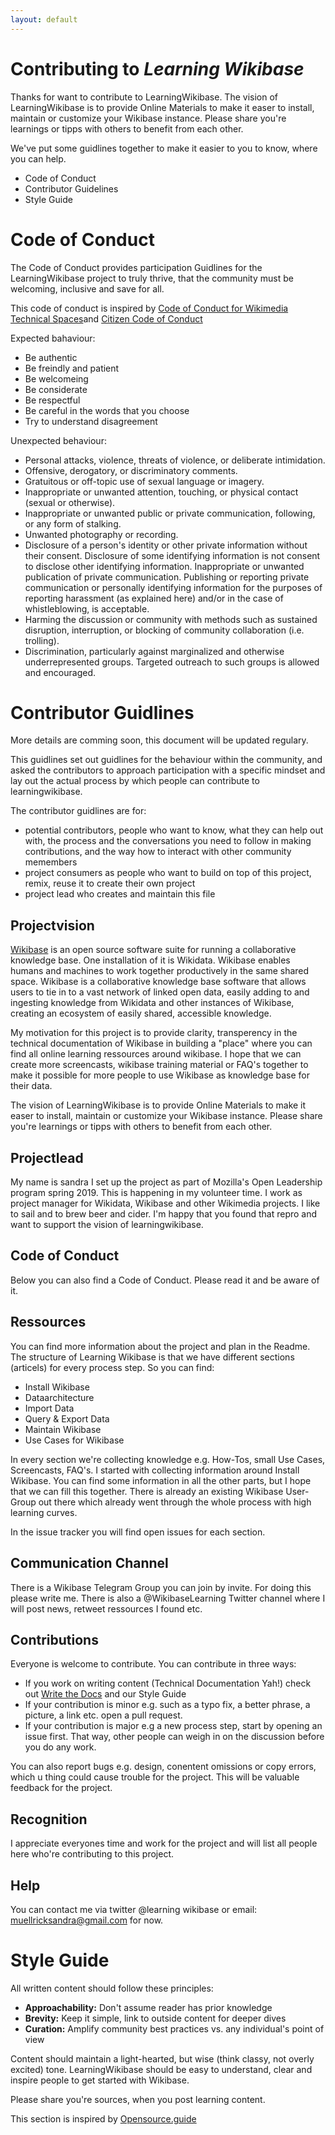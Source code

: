 ```yaml
---
layout: default
---
```


# Contributing to *Learning Wikibase*

Thanks for want to contribute to LearningWikibase. The vision of LearningWikibase is to provide Online Materials to make it easer to install, maintain or customize your Wikibase instance. Please share you're learnings or tipps with others to benefit from each other. 

We've put some guidlines together to make it easier to you to know, where you can help.

- Code of Conduct 
- Contributor Guidelines
- Style Guide

# Code of Conduct

The Code of Conduct provides participation Guidlines for the LearningWikibase project to truly thrive, that the community must be welcoming, inclusive and save for all.

This code of conduct is inspired by [Code of Conduct for Wikimedia Technical Spaces](https://www.mediawiki.org/wiki/Code_of_Conduct)and [Citizen Code of Conduct](http://citizencodeofconduct.org/)

Expected bahaviour:

- Be authentic
- Be freindly and patient
- Be welcomeing
- Be considerate
- Be respectful
- Be careful in the words that you choose
- Try to understand disagreement

Unexpected behaviour: 

- Personal attacks, violence, threats of violence, or deliberate intimidation.
- Offensive, derogatory, or discriminatory comments.
- Gratuitous or off-topic use of sexual language or imagery.
- Inappropriate or unwanted attention, touching, or physical contact (sexual or otherwise).
- Inappropriate or unwanted public or private communication, following, or any form of stalking.
- Unwanted photography or recording.
- Disclosure of a person's identity or other private information without their consent. Disclosure of some identifying information is not consent to disclose other identifying information.
Inappropriate or unwanted publication of private communication. Publishing or reporting private communication or personally identifying information for the purposes of reporting harassment (as explained here) and/or in the case of whistleblowing, is acceptable.
- Harming the discussion or community with methods such as sustained disruption, interruption, or blocking of community collaboration (i.e. trolling).
- Discrimination, particularly against marginalized and otherwise underrepresented groups. Targeted outreach to such groups is allowed and encouraged.

# Contributor Guidlines 

More details are comming soon, this document will be updated regulary.

This guidlines set out guidlines for the behaviour within the community, and asked the contributors to approach participation with a specific mindset and lay out the actual process by which people can contribute to learningwikibase.

The contributor guidlines are for:

- potential contributors, people who want to know, what they can help out with, the process and the conversations you need to follow in making contributions, and the way how to interact with other community memembers
- project consumers as people who want to build on top of this project, remix, reuse it to create their own project
- project lead who creates and maintain this file 

## Projectvision

[Wikibase](wikiba.se) is an open source software suite for running a collaborative knowledge base. One installation of it is Wikidata. Wikibase enables humans and machines to work together productively in the same shared space. Wikibase is a collaborative knowledge base software that allows users to tie in to a vast network of linked open data, easily adding to and ingesting knowledge from Wikidata and other instances of Wikibase, creating an ecosystem of easily shared, accessible knowledge.

My motivation for this project is to provide clarity, transperency in the technical documentation of Wikibase in building a "place" where you can find all online learning ressources around wikibase. I hope that we can create more screencasts, wikibase training material or FAQ's together to make it possible for more people to use Wikibase as knowledge base for their data.

The vision of LearningWikibase is to provide Online Materials to make it easer to install, maintain or customize your Wikibase instance. Please share you're learnings or tipps with others to benefit from each other. 

## Projectlead

My name is sandra I set up the project as part of Mozilla's Open Leadership program spring 2019. This is happening in my volunteer time. I work as project manager for Wikidata, Wikibase and other Wikimedia projects. I like to sail and to brew beer and cider. I'm happy that you found that repro and want to support the vision of learningwikibase. 

## Code of Conduct

Below you can also find a Code of Conduct. Please read it and be aware of it.

## Ressources

You can find more information about the project and plan in the Readme. The structure of Learning Wikibase is that we have different sections (articels) for every process step. So you can find: 

- Install Wikibase 
- Dataarchitecture
- Import Data
- Query & Export Data 
- Maintain Wikibase 
- Use Cases for Wikibase 

In every section we're collecting knowledge e.g. How-Tos, small Use Cases, Screencasts, FAQ's. I started with collecting information around Install Wikibase. You can find some information in all the other parts, but I hope that we can fill this together. There is already an existing Wikibase User-Group out there which already went through the whole process with high learning curves.

In the issue tracker you will find open issues for each section. 

## Communication Channel

There is a Wikibase Telegram Group you can join by invite. For doing this please write me. There is also a @WikibaseLearning Twitter channel where I will post news, retweet ressources I found etc.

## Contributions

Everyone is welcome to contribute. 
You can contribute in three ways: 

- If you work on writing content (Technical Documentation Yah!) check out [Write the Docs](https://www.writethedocs.org/guide/) and our Style Guide
- If your contribution is minor e.g. such as a typo fix, a better phrase, a picture, a link etc. open a pull request.
- If your contribution is major e.g a new process step, start by opening an issue first. That way, other people can weigh in on the discussion before you do any work.

You can also report bugs e.g. design, conentent omissions or copy errors, which u thing could cause trouble for the project. This will be valuable feedback for the project.

## Recognition

I appreciate everyones time and work for the project and will list all people here who're contributing to this project.

## Help 

You can contact me via twitter @learning wikibase or email: muellricksandra@gmail.com for now.


# Style Guide

All written content should follow these principles:

* **Approachability:** Don't assume reader has prior knowledge
* **Brevity:** Keep it simple, link to outside content for deeper dives
* **Curation:** Amplify community best practices vs. any individual's point of view

Content should maintain a light-hearted, but wise (think classy, not overly excited) tone. LearningWikibase should be easy to understand, clear and inspire people to get started with Wikibase.

Please share you're sources, when you post learning content. 

This section is inspired by [Opensource.guide](https://github.com/github/opensource.guide/edit/master/docs/styleguide.md)

